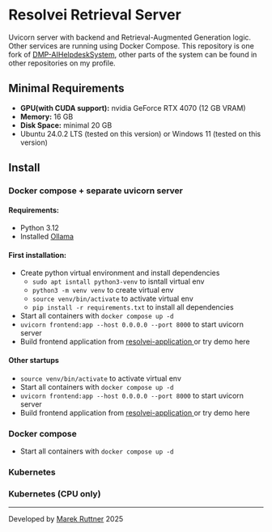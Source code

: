 # Resolvei Retrieval Server

Uvicorn server with backend and Retrieval-Augmented Generation logic. Other services are running using Docker Compose. This repository is one fork of [DMP-AIHelpdeskSystem](https://github.com/marekruttner/DMP-AIHelpdeskSystem), other parts of the system can be found in other repositories on my profile. 

## Minimal Requirements 
- **GPU(with CUDA support):** nvidia GeForce RTX 4070 (12 GB VRAM)
- **Memory:** 16 GB 
- **Disk Space:** minimal 20 GB 
- Ubuntu 24.0.2 LTS (tested on this version) or Windows 11 (tested on this version)

## Install

### Docker compose + separate uvicorn server 
#### Requirements:
- Python 3.12
- Installed [Ollama](https://ollama.com/download/linux)

#### First installation:
- Create python virtual environment and install dependencies 
  - `sudo apt isntall python3-venv` to isntall virtual env
  -  `python3 -m venv venv` to create virtual env
  - `source venv/bin/activate` to activate virtual env
  - `pip install -r requirements.txt` to install all dependencies 
- Start all containers with `docker compose up -d`
- `uvicorn frontend:app --host 0.0.0.0 --port 8000` to start uvicorn server
- Build frontend application from [resolvei-application ](https://github.com/marekruttner/resolvei-application) or try demo here

#### Other startups 
- `source venv/bin/activate` to activate virtual env
- Start all containers with `docker compose up -d`
- `uvicorn frontend:app --host 0.0.0.0 --port 8000` to start uvicorn server
- Build frontend application from [resolvei-application ](https://github.com/marekruttner/resolvei-application) or try demo here

### Docker compose 
- Start all containers with `docker compose up -d`

### Kubernetes 

### Kubernetes (CPU only)


---
Developed by [Marek Ruttner](https://cz.linkedin.com/in/marek-ruttner) 2025